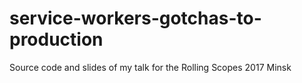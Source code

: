 # service-workers-gotchas-to-production
Source code and slides of my talk for the Rolling Scopes 2017 Minsk
